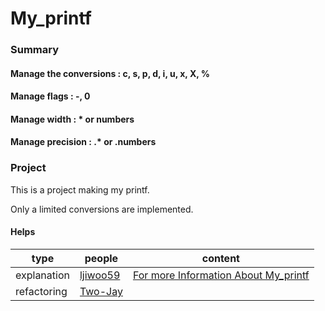 # My_printf

### Summary

#### Manage the conversions : c, s, p, d, i, u, x, X, %
#### Manage flags : -, 0
#### Manage width : * or numbers
#### Manage precision : .* or .numbers

### Project
This is a project making my printf.

Only a limited conversions are implemented.

#### Helps
| type | people | content |
| --- | --- | --- |
| explanation | [ljiwoo59](https://github.com/ljiwoo59) | [For more Information About My_printf](https://velog.io/@ljiwoo59/ftprintf) |
| refactoring | [Two-Jay](https://github.com/Two-Jay) | |

